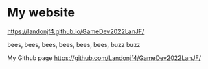 # My website
<a href="Webite URL">https://landonjf4.github.io/GameDev2022LanJF/</a>

bees, bees, bees, bees, bees, bees, buzz buzz

My Github page
<a href="Github page">https://github.com/Landonjf4/GameDev2022LanJF/</a>
